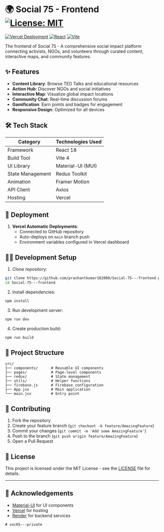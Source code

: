 # 🌍 Social 75 - Frontend [![License: MIT](https://img.shields.io/badge/License-MIT-yellow.svg)](https://opensource.org/licenses/MIT)

[![Vercel Deployment](https://img.shields.io/badge/Deployed%20on-Vercel-black?style=for-the-badge&logo=vercel)](https://socio-99-frontend.vercel.app/)
[![React](https://img.shields.io/badge/React-18.2-blue?style=for-the-badge&logo=react)](https://react.dev/)
[![Vite](https://img.shields.io/badge/Vite-4.4-orange?style=for-the-badge&logo=vite)](https://vitejs.dev/)

The frontend of Social 75 - A comprehensive social impact platform connecting activists, NGOs, and volunteers through curated content, interactive maps, and community features.

## ✨ Features

- **Content Library**: Browse TED Talks and educational resources
- **Action Hub**: Discover NGOs and social initiatives
- **Interactive Map**: Visualize global impact locations
- **Community Chat**: Real-time discussion forums
- **Gamification**: Earn points and badges for engagement
- **Responsive Design**: Optimized for all devices

## 🛠 Tech Stack

| Category       | Technologies Used |
|----------------|-------------------|
| Framework      | React 18          |
| Build Tool     | Vite 4            |
| UI Library     | Material-UI (MUI) |
| State Management | Redux Toolkit    |
| Animation      | Framer Motion     |
| API Client     | Axios             |
| Hosting        | Vercel            |

## 🚀 Deployment

1. **Vercel Automatic Deployments**:
   - Connected to GitHub repository
   - Auto-deploys on `main` branch push
   - Environment variables configured in Vercel dashboard


## 🧑‍💻 Development Setup

1. Clone repository:
```bash
git clone https://github.com/prashantkumar182000/Social-75---frontend.git
cd Social-75---frontend
```

2. Install dependencies:
```bash
npm install
```

3. Run development server:
```bash
npm run dev
```

4. Create production build:
```bash
npm run build
```

## 📂 Project Structure

```
src/
├── components/      # Reusable UI components
├── pages/           # Page-level components
├── redux/           # State management
├── utils/           # Helper functions
├── firebase.js      # Firebase configuration
├── App.jsx          # Main application
└── main.jsx         # Entry point
```

## 🤝 Contributing

1. Fork the repository
2. Create your feature branch (`git checkout -b feature/AmazingFeature`)
3. Commit your changes (`git commit -m 'Add some AmazingFeature'`)
4. Push to the branch (`git push origin feature/AmazingFeature`)
5. Open a Pull Request

## 📄 License

This project is licensed under the MIT License - see the [LICENSE](LICENSE) file for details.

---

## 🌟 Acknowledgements

- [Material-UI](https://mui.com/) for UI components
- [Vercel](https://vercel.com/) for hosting
- [Render](https://render.com/) for backend services
```
# soc65---private
